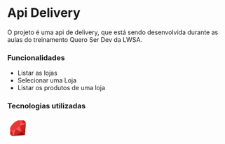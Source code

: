 # Api Delivery

O projeto é uma api de delivery, que está sendo desenvolvida durante as aulas do treinamento Quero Ser Dev da LWSA.

### Funcionalidades

- Listar as lojas
- Selecionar uma Loja
- Listar os produtos de uma loja

### Tecnologias utilizadas

![Ícone Ruby](./app/assets/images/icon_ruby.png)
